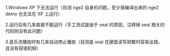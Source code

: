 ﻿
1.Windows XP 下无法运行（目测 nge2 自身的问题，至少我编译出来的 nge2 demo 也无法在 XP 上运行）

2.运行后有几率直接不能运行（手工测试是由于 seal 的原因，注释掉 seal 相关的代码则没有此问题）

3.音乐流播放时有几率自动停止播放（目测是 seal 在硬盘读写频繁时容易出错，且没有容错机制）
